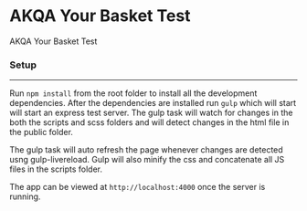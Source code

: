 AKQA Your Basket Test
=========

AKQA Your Basket Test

### Setup
---

Run `npm install` from the root folder to install all the development dependencies. After the dependencies are installed run `gulp` which will start will start an express test server. The gulp task will watch for changes in the both the scripts and scss folders and will detect changes in the html file in the public folder. 

The gulp task will auto refresh the page whenever changes are detected usng gulp-livereload. Gulp will also minify the css and concatenate all JS files in the scripts folder.

The app can be viewed at `http://localhost:4000` once the server is running.